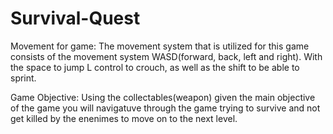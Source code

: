 # Survival-Quest
Movement for game: 
The movement system that is utilized for this game consists of the movement system WASD(forward, back, left and right). With the space to jump L control to crouch, as well as the shift to be able to sprint.

Game Objective: 
  Using the collectables(weapon) given the main objective of the game you will navigatuve through the game trying to survive and not get killed by the enenimes to move on to the next level.

